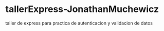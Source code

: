 # tallerExpress-JonathanMuchewicz
taller de express para practica de autenticacion y validacion de datos
